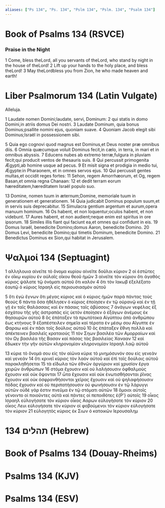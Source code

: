 ```yaml
---
aliases: ["Ps 134", "Ps. 134", "Pslm 134", "Pslm. 134", "Psalm 134"]
---
```



# Book of Psalms 134 (RSVCE)

### Praise in the Night
1 Come, bless theLord, all you servants of theLord, who stand by night in the house of theLord!
2 Lift up your hands to the holy place, and bless theLord!
3 May theLordbless you from Zion, he who made heaven and earth!


# Liber Psalmorum 134 (Latin Vulgate)

 Alleluja.

1 Laudate nomen Domini;laudate, servi, Dominum:
2 qui statis in domo Domini,in atriis domus Dei nostri.
3 Laudate Dominum, quia bonus Dominus;psallite nomini ejus, quoniam suave.
4 Quoniam Jacob elegit sibi Dominus;Israël in possessionem sibi.

5 Quia ego cognovi quod magnus est Dominus,et Deus noster præ omnibus diis.
6 Omnia quæcumque voluit Dominus fecit,in cælo, in terra, in mari et in omnibus abyssis.
7 Educens nubes ab extremo terræ,fulgura in pluviam fecit;qui producit ventos de thesauris suis.
8 Qui percussit primogenita Ægypti,ab homine usque ad pecus.
9 Et misit signa et prodigia in medio tui, Ægypte:in Pharaonem, et in omnes servos ejus.
10 Qui percussit gentes multas,et occidit reges fortes:
11 Sehon, regem Amorrhæorum, et Og, regem Basan,et omnia regna Chanaan:
12 et dedit terram eorum hæreditatem,hæreditatem Israël populo suo.

13 Domine, nomen tuum in æternum;Domine, memoriale tuum in generationem et generationem.
14 Quia judicabit Dominus populum suum,et in servis suis deprecabitur.
15 Simulacra gentium argentum et aurum,opera manuum hominum.
16 Os habent, et non loquentur;oculos habent, et non videbunt.
17 Aures habent, et non audient;neque enim est spiritus in ore ipsorum.
18 Similes illis fiant qui faciunt ea,et omnes qui confidunt in eis.
19 Domus Israël, benedicite Domino;domus Aaron, benedicite Domino.
20 Domus Levi, benedicite Domino;qui timetis Dominum, benedicite Domino.
21 Benedictus Dominus ex Sion,qui habitat in Jerusalem.


# Ψαλμοί 134 (Septuagint)

1 αλληλουια αἰνεῖτε τὸ ὄνομα κυρίου αἰνεῖτε δοῦλοι κύριον
2 οἱ ἑστῶτες ἐν οἴκῳ κυρίου ἐν αὐλαῖς οἴκου θεοῦ ἡμῶν
3 αἰνεῖτε τὸν κύριον ὅτι ἀγαθὸς κύριος ψάλατε τῷ ὀνόματι αὐτοῦ ὅτι καλόν
4 ὅτι τὸν Ιακωβ ἐξελέξατο ἑαυτῷ ὁ κύριος Ισραηλ εἰς περιουσιασμὸν αὐτοῦ

5 ὅτι ἐγὼ ἔγνων ὅτι μέγας κύριος καὶ ὁ κύριος ἡμῶν παρὰ πάντας τοὺς θεούς
6 πάντα ὅσα ἠθέλησεν ὁ κύριος ἐποίησεν ἐν τῷ οὐρανῷ καὶ ἐν τῇ γῇ ἐν ταῖς θαλάσσαις καὶ ἐν πάσαις ταῖς ἀβύσσοις
7 ἀνάγων νεφέλας ἐξ ἐσχάτου τῆς γῆς ἀστραπὰς εἰς ὑετὸν ἐποίησεν ὁ ἐξάγων ἀνέμους ἐκ θησαυρῶν αὐτοῦ
8 ὃς ἐπάταξεν τὰ πρωτότοκα Αἰγύπτου ἀπὸ ἀνθρώπου ἕως κτήνους
9 ἐξαπέστειλεν σημεῖα καὶ τέρατα ἐν μέσῳ σου Αἴγυπτε ἐν Φαραω καὶ ἐν πᾶσι τοῖς δούλοις αὐτοῦ
10 ὃς ἐπάταξεν ἔθνη πολλὰ καὶ ἀπέκτεινεν βασιλεῖς κραταιούς
11 τὸν Σηων βασιλέα τῶν Αμορραίων καὶ τὸν Ωγ βασιλέα τῆς Βασαν καὶ πάσας τὰς βασιλείας Χανααν
12 καὶ ἔδωκεν τὴν γῆν αὐτῶν κληρονομίαν κληρονομίαν Ισραηλ λαῷ αὐτοῦ

13 κύριε τὸ ὄνομά σου εἰς τὸν αἰῶνα κύριε τὸ μνημόσυνόν σου εἰς γενεὰν καὶ γενεάν
14 ὅτι κρινεῖ κύριος τὸν λαὸν αὐτοῦ καὶ ἐπὶ τοῖς δούλοις αὐτοῦ παρακληθήσεται
15 τὰ εἴδωλα τῶν ἐθνῶν ἀργύριον καὶ χρυσίον ἔργα χειρῶν ἀνθρώπων
16 στόμα ἔχουσιν καὶ οὐ λαλήσουσιν ὀφθαλμοὺς ἔχουσιν καὶ οὐκ ὄψονται
17 ὦτα ἔχουσιν καὶ οὐκ ἐνωτισθήσονται ῥῖνας ἔχουσιν καὶ οὐκ ὀσφρανθήσονται χεῖρας ἔχουσιν καὶ οὐ ψηλαφήσουσιν πόδας ἔχουσιν καὶ οὐ περιπατήσουσιν οὐ φωνήσουσιν ἐν τῷ λάρυγγι αὐτῶν οὐδὲ γάρ ἐστιν πνεῦμα ἐν τῷ στόματι αὐτῶν
18 ὅμοιοι αὐτοῖς γένοιντο οἱ ποιοῦντες αὐτὰ καὶ πάντες οἱ πεποιθότες ἐ{P'} αὐτοῖς
19 οἶκος Ισραηλ εὐλογήσατε τὸν κύριον οἶκος Ααρων εὐλογήσατε τὸν κύριον
20 οἶκος Λευι εὐλογήσατε τὸν κύριον οἱ φοβούμενοι τὸν κύριον εὐλογήσατε τὸν κύριον
21 εὐλογητὸς κύριος ἐκ Σιων ὁ κατοικῶν Ιερουσαλημ


# 134 תהלים (Hebrew)


# Book of Psalms 134 (Douay-Rheims)


# Psalms 134 (KJV)


# Psalms 134 (ESV)

